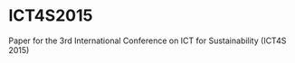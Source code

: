 ICT4S2015
=========

Paper for the 3rd International Conference on ICT for Sustainability (ICT4S 2015)
